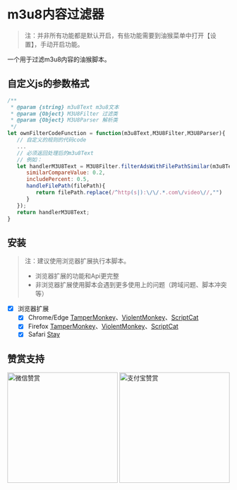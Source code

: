 # m3u8内容过滤器

> 注：并非所有功能都是默认开启，有些功能需要到油猴菜单中打开【设置】，手动开启功能。

一个用于过滤m3u8内容的油猴脚本。

## 自定义js的参数格式

```js
/**
 * @param {string} m3u8Text m3u8文本
 * @param {Object} M3U8Filter 过滤类
 * @param {Object} M3U8Parser 解析类
 */
let ownFilterCodeFunction = function(m3u8Text,M3U8Filter,M3U8Parser){
   // 自定义的规则的代码code
   ...
   // 必须返回处理后的m3u8Text
   // 例如：
   let handlerM3U8Text = M3U8Filter.filterAdsWithFilePathSimilar(m3u8Text, {
      similarCompareValue: 0.2,
      includePercent: 0.5,
      handleFilePath(filePath){
         return filePath.replace(/^http(s|):\/\/.*.com\/video\//,"")
      }
   });
   return handlerM3U8Text;
}
```

## 安装

> 注：建议使用浏览器扩展执行本脚本。
>
> - 浏览器扩展的功能和Api更完整
> - 非浏览器扩展使用脚本会遇到更多使用上的问题（跨域问题、脚本冲突等）

- [x] 浏览器扩展
  - [x] Chrome/Edge [TamperMonkey](https://microsoftedge.microsoft.com/addons/detail/%E7%AF%A1%E6%94%B9%E7%8C%B4/iikmkjmpaadaobahmlepeloendndfphd?hl=zh-CN)、[ViolentMonkey](https://microsoftedge.microsoft.com/addons/detail/%E6%9A%B4%E5%8A%9B%E7%8C%B4/eeagobfjdenkkddmbclomhiblgggliao?hl=zh-CN)、[ScriptCat](https://microsoftedge.microsoft.com/addons/detail/%E8%84%9A%E6%9C%AC%E7%8C%AB/liilgpjgabokdklappibcjfablkpcekh?hl=zh-CN)
  - [x] Firefox [TamperMonkey](https://addons.mozilla.org/zh-CN/firefox/addon/tampermonkey/)、[ViolentMonkey](https://addons.mozilla.org/zh-CN/firefox/addon/violentmonkey/)、[ScriptCat](https://addons.mozilla.org/zh-CN/firefox/addon/scriptcat/)
  - [x] Safari [Stay](https://apps.apple.com/cn/app/stay-for-safari-%E6%B5%8F%E8%A7%88%E5%99%A8%E4%BC%B4%E4%BE%A3/id1591620171)

## 赞赏支持

<img src="https://fastly.jsdelivr.net/gh/WhiteSevs/TamperMonkeyScript/asset/img/wx_zsm.png" alt="微信赞赏" width="250" height="250">
<img src="https://fastly.jsdelivr.net/gh/WhiteSevs/TamperMonkeyScript/asset/img/zfb_skm.png" alt="支付宝赞赏" width="250" height="250">
